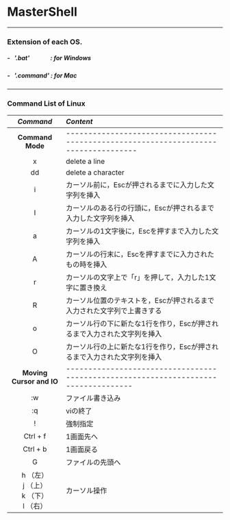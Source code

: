 # MasterShell

- - -
### Extension of each OS.

##### - &nbsp; '.bat' &nbsp;&emsp;&emsp;&emsp;: for Windows
##### - &nbsp; '.command' : for Mac

***

### Command List of Linux
| ***Command***        | ***Content***                                                       |
|:--------------------:|:--------------------------------------------------------------------|
| **Command Mode**     |------------------------------------------------------------------------------------|
| x                    | delete a line                                                       |
| dd                   | delete a character                                                  |
| i                    | カーソル前に，Escが押されるまでに入力した文字列を挿入                   |
| I                    | カーソルのある行の行頭に，Escが押されるまで入力した文字列を挿入          |
| a                    | カーソルの1文字後に，Escを押すまで入力した文字列を挿入                  |
| A                    | カーソルの行末に，Escを押すまでに入力されたもの時を挿入                 |
| r                    | カーソルの文字上で「r」を押して，入力した1文字に置き換え                |
| R                    | カーソル位置のテキストを，Escが押されるまで入力された文字列で上書きする  |
| o                    | カーソル行の下に新たな1行を作り，Escが押されるまで入力された文字列を挿入 |
| O                    | カーソル行の上に新たな1行を作り，Escが押されるまで入力された文字列を挿入 |
| **Moving Cursor and IO** |-----------------------------------------------------------------------------------|
| :w                                         | ファイル書き込み                               |
| :q                                         | viの終了                                      |
| !                                          | 強制指定                                      |
| Ctrl + f                                   | 1画面先へ                                     |
| Ctrl + b                                   | 1画面戻る                                     |
| G                                          | ファイルの先頭へ                              |
| h （左）<br>j （上）<br>k （下）<br>l （右） | カーソル操作                                  |

